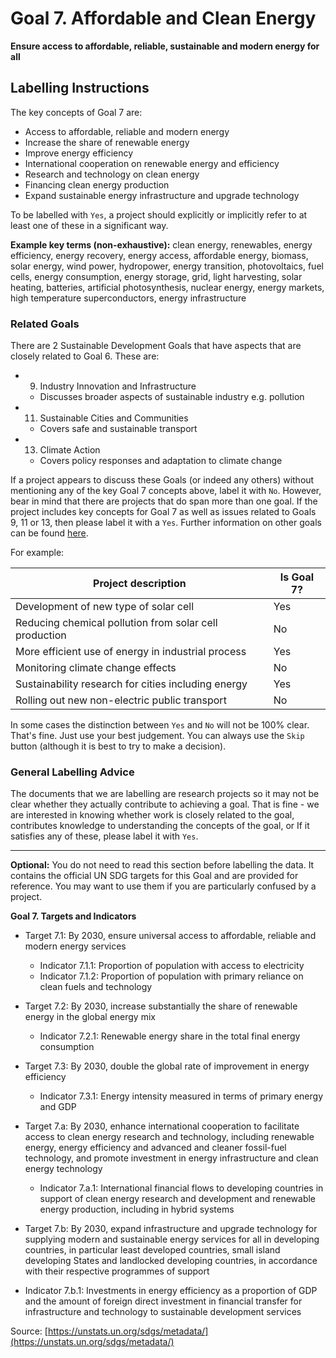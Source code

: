 # Goal 7. Affordable and Clean Energy
**Ensure access to affordable, reliable, sustainable and modern energy for all**

## Labelling Instructions

The key concepts of Goal 7 are:

* Access to affordable, reliable and modern energy
* Increase the share of renewable energy
* Improve energy efficiency
* International cooperation on renewable energy and efficiency
* Research and technology on clean energy
* Financing clean energy production
* Expand sustainable energy infrastructure and upgrade technology

To be labelled with `Yes`, a project should explicitly or implicitly refer to at least one of these in a significant way.

**Example key terms (non-exhaustive):** clean energy, renewables, energy efficiency, energy recovery, energy access, affordable energy, biomass, solar energy, wind power, hydropower, energy transition, photovoltaics, fuel cells, energy consumption, energy storage, grid, light harvesting, solar heating, batteries, artificial photosynthesis, nuclear energy, energy markets, high temperature superconductors, energy infrastructure


### Related Goals

There are 2 Sustainable Development Goals that have aspects that are closely related to Goal 6. These are: 

- 9. Industry Innovation and Infrastructure
	- Discusses broader aspects of sustainable industry e.g. pollution
- 11. Sustainable Cities and Communities
	- Covers safe and sustainable transport
- 13. Climate Action
	- Covers policy responses and adaptation to climate change

If a project appears to discuss these Goals (or indeed any others) without mentioning any of the key Goal 7 concepts above, label it with `No`. However, bear in mind that there are projects that do span more than one goal. If the project includes key concepts for Goal 7 as well as issues related to Goals 9, 11 or 13, then please label it with a `Yes`. Further information on other goals can be found [here](https://unstats.un.org/sdgs/metadata/).

For example:

| Project description                                    | Is Goal 7? |
|--------------------------------------------------------|------------|
| Development of new type of solar cell                  | Yes        |
| Reducing chemical pollution from solar cell production | No         |
| More efficient use of energy in industrial process     | Yes        |
| Monitoring climate change effects                      | No         |
| Sustainability research for cities including energy    | Yes        |
| Rolling out new non-electric public transport          | No         |

In some cases the distinction between `Yes` and `No` will not be 100% clear. That's fine. Just use your best judgement. You can always use the `Skip` button (although it is best to try to make a decision).

### General Labelling Advice

The documents that we are labelling are research projects so it may not be clear whether they actually contribute to achieving a goal. That is fine - we are interested in knowing whether work is closely related to the goal, contributes knowledge to understanding the concepts of the goal, or If it satisfies any of these, please label it with `Yes`.


---

**Optional:** You do not need to read this section before labelling the data. It contains the official UN SDG targets for this Goal and are provided for reference. You may want to use them if you are particularly confused by a project.


**Goal 7. Targets and Indicators**

* Target 7.1: By 2030, ensure universal access to affordable, reliable and modern energy services
	* Indicator 7.1.1: Proportion of population with access to electricity
	* Indicator 7.1.2: Proportion of population with primary reliance on clean fuels and technology
* Target 7.2: By 2030, increase substantially the share of renewable energy in the global energy mix
	* Indicator 7.2.1: Renewable energy share in the total final energy consumption
* Target 7.3: By 2030, double the global rate of improvement in energy efficiency
	* Indicator 7.3.1: Energy intensity measured in terms of primary energy and GDP
* Target 7.a: By 2030, enhance international cooperation to facilitate access to clean energy research and technology, including renewable energy, energy efficiency and advanced and cleaner fossil-fuel technology, and promote investment in energy infrastructure and clean energy technology
	* Indicator 7.a.1: International financial flows to developing countries in support of clean energy research and development and renewable energy production, including in hybrid systems
* Target 7.b: By 2030, expand infrastructure and upgrade technology for supplying modern and sustainable energy services for all in developing countries, in particular least developed countries, small island developing States and landlocked developing countries, in accordance with their respective programmes of support

* Indicator 7.b.1: Investments in energy efficiency as a proportion of GDP and the amount of foreign direct investment in financial transfer for infrastructure and technology to sustainable development services

Source: [https://unstats.un.org/sdgs/metadata/](https://unstats.un.org/sdgs/metadata/)